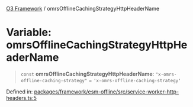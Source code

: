 [O3 Framework](../API.md) / omrsOfflineCachingStrategyHttpHeaderName

# Variable: omrsOfflineCachingStrategyHttpHeaderName

> `const` **omrsOfflineCachingStrategyHttpHeaderName**: `"x-omrs-offline-caching-strategy"` = `'x-omrs-offline-caching-strategy'`

Defined in: [packages/framework/esm-offline/src/service-worker-http-headers.ts:5](https://github.com/UjjawalPrabhat/openmrs-esm-core/blob/main/packages/framework/esm-offline/src/service-worker-http-headers.ts#L5)
